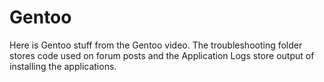 # Gentoo
Here is Gentoo stuff from the Gentoo video. The troubleshooting folder stores code used on forum posts and the Application Logs store output of installing the applications.